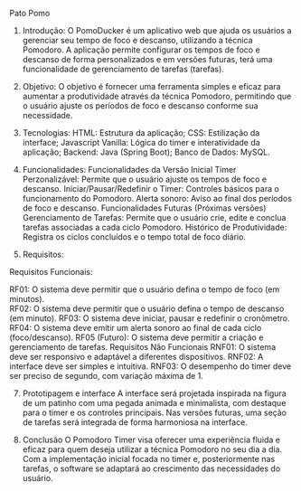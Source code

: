 Pato Pomo

1. Introdução: 
O PomoDucker é um aplicativo web que ajuda os usuários a gerenciar seu tempo de foco e descanso, utilizando a técnica Pomodoro. A aplicação permite configurar os tempos de foco e descanso de forma personalizados e em versões futuras, terá uma funcionalidade de gerenciamento de tarefas (tarefas).

2. Objetivo: 
O objetivo é fornecer uma ferramenta simples e eficaz para aumentar a produtividade através da técnica Pomodoro, permitindo que o usuário ajuste os períodos de foco e descanso conforme sua necessidade.

3. Tecnologias: 
HTML: Estrutura da aplicação;
CSS: Estilização da interface;
Javascript Vanilla: Lógica do timer e interatividade da aplicação;
Backend: Java (Spring Boot);
Banco de Dados: MySQL.

4. Funcionalidades: 
Funcionalidades da Versão Inicial
Timer Perzonalizável: Permite que o usuário ajuste os tempos de foco e descanso.
Iniciar/Pausar/Redefinir o Timer: Controles básicos para o funcionamento do Pomodoro.
Alerta sonoro: Aviso ao final dos períodos de foco e descanso.
Funcionalidades Futuras (Próximas versões)
Gerenciamento de Tarefas: Permite que o usuário crie, edite e conclua tarefas associadas a cada ciclo Pomodoro.
Histórico de Produtividade: Registra os ciclos concluídos e o tempo total de foco diário.

5. Requisitos:
   
Requisitos Funcionais:

RF01: O sistema deve permitir que o usuário defina o tempo de foco (em minutos).<br>
RF02: O sistema deve permitir que o usuário defina o tempo de descanso (em minuto).
RF03: O sistema deve iniciar, pausar e redefinir o cronômetro.
RF04: O sistema deve emitir um alerta sonoro ao final de cada ciclo (foco/descanso).
RF05 (Futuro): O sistema deve permitir a criação e gerenciamento de tarefas.
Requisitos Não Funcionais
RNF01: O sistema deve ser responsivo e adaptável a diferentes dispositivos.
RNF02: A interface deve ser simples e intuitiva.
RNF03: O desempenho do timer deve ser preciso de segundo, com variação máxima de 1.

7. Prototipagem e interface
A interface será projetada inspirada na figura de um patinho com uma pegada animada e minimalista, com destaque para o timer e os controles principais. Nas versões futuras, uma seção de tarefas será integrada de forma harmoniosa na interface.

8. Conclusão
O Pomodoro Timer visa oferecer uma experiência fluida e eficaz para quem deseja utilizar a técnica Pomodoro no seu dia a dia. Com a implementação inicial focada no timer e, posteriormente nas tarefas, o software se adaptará ao crescimento das necessidades do usuário.
